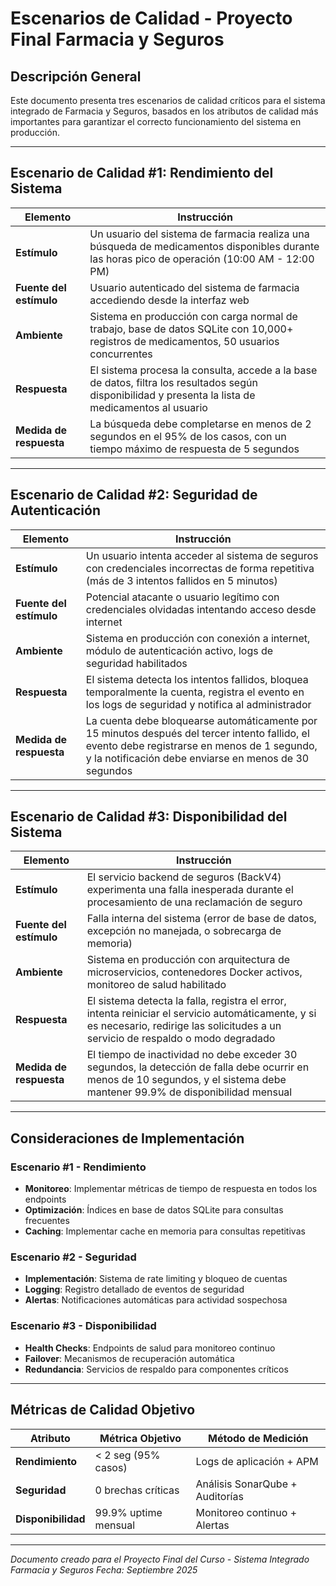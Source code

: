 # Escenarios de Calidad - Proyecto Final Farmacia y Seguros

## Descripción General

Este documento presenta tres escenarios de calidad críticos para el sistema integrado de Farmacia y Seguros, basados en los atributos de calidad más importantes para garantizar el correcto funcionamiento del sistema en producción.

---

## Escenario de Calidad #1: Rendimiento del Sistema

| Elemento | Instrucción |
|----------|-------------|
| **Estímulo** | Un usuario del sistema de farmacia realiza una búsqueda de medicamentos disponibles durante las horas pico de operación (10:00 AM - 12:00 PM) |
| **Fuente del estímulo** | Usuario autenticado del sistema de farmacia accediendo desde la interfaz web |
| **Ambiente** | Sistema en producción con carga normal de trabajo, base de datos SQLite con 10,000+ registros de medicamentos, 50 usuarios concurrentes |
| **Respuesta** | El sistema procesa la consulta, accede a la base de datos, filtra los resultados según disponibilidad y presenta la lista de medicamentos al usuario |
| **Medida de respuesta** | La búsqueda debe completarse en menos de 2 segundos en el 95% de los casos, con un tiempo máximo de respuesta de 5 segundos |

---

## Escenario de Calidad #2: Seguridad de Autenticación

| Elemento | Instrucción |
|----------|-------------|
| **Estímulo** | Un usuario intenta acceder al sistema de seguros con credenciales incorrectas de forma repetitiva (más de 3 intentos fallidos en 5 minutos) |
| **Fuente del estímulo** | Potencial atacante o usuario legítimo con credenciales olvidadas intentando acceso desde internet |
| **Ambiente** | Sistema en producción con conexión a internet, módulo de autenticación activo, logs de seguridad habilitados |
| **Respuesta** | El sistema detecta los intentos fallidos, bloquea temporalmente la cuenta, registra el evento en los logs de seguridad y notifica al administrador |
| **Medida de respuesta** | La cuenta debe bloquearse automáticamente por 15 minutos después del tercer intento fallido, el evento debe registrarse en menos de 1 segundo, y la notificación debe enviarse en menos de 30 segundos |

---

## Escenario de Calidad #3: Disponibilidad del Sistema

| Elemento | Instrucción |
|----------|-------------|
| **Estímulo** | El servicio backend de seguros (BackV4) experimenta una falla inesperada durante el procesamiento de una reclamación de seguro |
| **Fuente del estímulo** | Falla interna del sistema (error de base de datos, excepción no manejada, o sobrecarga de memoria) |
| **Ambiente** | Sistema en producción con arquitectura de microservicios, contenedores Docker activos, monitoreo de salud habilitado |
| **Respuesta** | El sistema detecta la falla, registra el error, intenta reiniciar el servicio automáticamente, y si es necesario, redirige las solicitudes a un servicio de respaldo o modo degradado |
| **Medida de respuesta** | El tiempo de inactividad no debe exceder 30 segundos, la detección de falla debe ocurrir en menos de 10 segundos, y el sistema debe mantener 99.9% de disponibilidad mensual |

---

## Consideraciones de Implementación

### Escenario #1 - Rendimiento
- **Monitoreo**: Implementar métricas de tiempo de respuesta en todos los endpoints
- **Optimización**: Índices en base de datos SQLite para consultas frecuentes
- **Caching**: Implementar cache en memoria para consultas repetitivas

### Escenario #2 - Seguridad
- **Implementación**: Sistema de rate limiting y bloqueo de cuentas
- **Logging**: Registro detallado de eventos de seguridad
- **Alertas**: Notificaciones automáticas para actividad sospechosa

### Escenario #3 - Disponibilidad
- **Health Checks**: Endpoints de salud para monitoreo continuo
- **Failover**: Mecanismos de recuperación automática
- **Redundancia**: Servicios de respaldo para componentes críticos

---

## Métricas de Calidad Objetivo

| Atributo | Métrica Objetivo | Método de Medición |
|----------|------------------|-------------------|
| **Rendimiento** | < 2 seg (95% casos) | Logs de aplicación + APM |
| **Seguridad** | 0 brechas críticas | Análisis SonarQube + Auditorías |
| **Disponibilidad** | 99.9% uptime mensual | Monitoreo continuo + Alertas |

---

*Documento creado para el Proyecto Final del Curso - Sistema Integrado Farmacia y Seguros*
*Fecha: Septiembre 2025*

